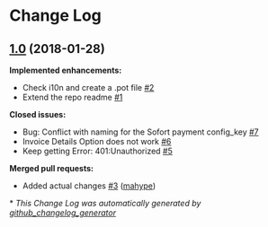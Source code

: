 # Change Log

## [1.0](https://github.com/impress-org/give-sofort/tree/1.0) (2018-01-28)
**Implemented enhancements:**

- Check i10n and create a .pot file [\#2](https://github.com/impress-org/give-sofort/issues/2)
- Extend the repo readme [\#1](https://github.com/impress-org/give-sofort/issues/1)

**Closed issues:**

- Bug: Conflict with naming for the Sofort payment config\_key [\#7](https://github.com/impress-org/give-sofort/issues/7)
- Invoice Details Option does not work [\#6](https://github.com/impress-org/give-sofort/issues/6)
- Keep getting Error: 401:Unauthorized [\#5](https://github.com/impress-org/give-sofort/issues/5)

**Merged pull requests:**

- Added actual changes [\#3](https://github.com/impress-org/give-sofort/pull/3) ([mahype](https://github.com/mahype))



\* *This Change Log was automatically generated by [github_changelog_generator](https://github.com/skywinder/Github-Changelog-Generator)*